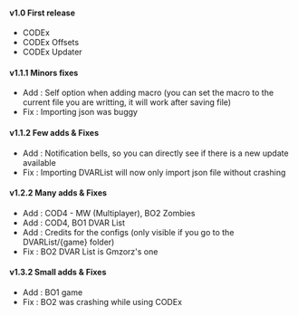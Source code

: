 #### v1.0 First release
- CODEx
- CODEx Offsets
- CODEx Updater

#### v1.1.1 Minors fixes
- Add : Self option when adding macro (you can set the macro to the current file you are writting, it will work after saving file)
- Fix : Importing json was buggy

#### v1.1.2 Few adds & Fixes
- Add : Notification bells, so you can directly see if there is a new update available
- Fix : Importing DVARList will now only import json file without crashing

#### v1.2.2 Many adds & Fixes
- Add : COD4 - MW (Multiplayer), BO2 Zombies
- Add : COD4, BO1 DVAR List
- Add : Credits for the configs (only visible if you go to the DVARList/{game} folder)
- Fix : BO2 DVAR List is Gmzorz's one

#### v1.3.2 Small adds & Fixes
- Add : BO1 game
- Fix : BO2 was crashing while using CODEx